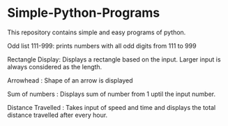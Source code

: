 # Simple-Python-Programs
This repository contains simple and easy programs of python.

Odd list 111-999: 
  prints numbers with all odd digits from 111 to 999

Rectangle Display:
  Displays a rectangle based on the input. Larger input is always considered as the length.

Arrowhead :
   Shape of an arrow is displayed

Sum of numbers :
  Displays sum of number from 1 uptil the input number.

Distance Travelled :
  Takes input of speed and time and displays the total distance travelled after every hour.
